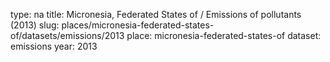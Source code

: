 type: na
title: Micronesia, Federated States of / Emissions of pollutants (2013)
slug: places/micronesia-federated-states-of/datasets/emissions/2013
place: micronesia-federated-states-of
dataset: emissions
year: 2013
